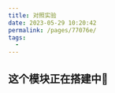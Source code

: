 ```yaml
---
title: 对照实验
date: 2023-05-29 10:20:42
permalink: /pages/77076e/
tags:
  - 
---
```


## 这个模块正在搭建中:construction_worker: